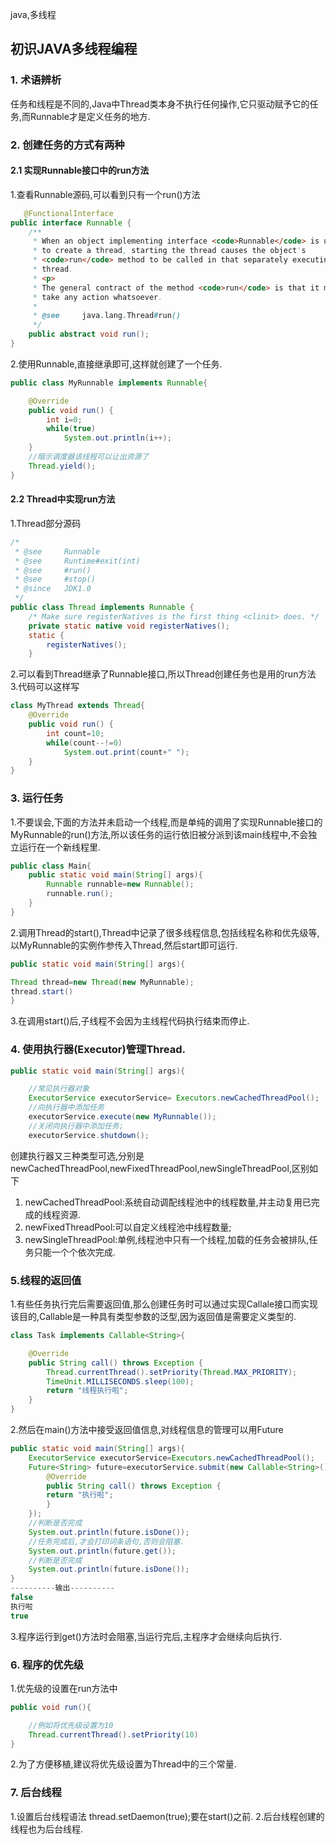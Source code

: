 java,多线程
## 初识JAVA多线程编程
### 1. 术语辨析
任务和线程是不同的,Java中Thread类本身不执行任何操作,它只驱动赋予它的任务,而Runnable才是定义任务的地方.

### 2. 创建任务的方式有两种
#### 2.1 实现Runnable接口中的run方法
1.查看Runnable源码,可以看到只有一个run()方法
```java
   @FunctionalInterface
public interface Runnable {
    /**
     * When an object implementing interface <code>Runnable</code> is used
     * to create a thread, starting the thread causes the object's
     * <code>run</code> method to be called in that separately executing
     * thread.
     * <p>
     * The general contract of the method <code>run</code> is that it may
     * take any action whatsoever.
     *
     * @see     java.lang.Thread#run()
     */
    public abstract void run();
}

```
2.使用Runnable,直接继承即可,这样就创建了一个任务.
````java
public class MyRunnable implements Runnable{

    @Override
    public void run() {
        int i=0;
        while(true)
            System.out.println(i++);
    }
    //暗示调度器该线程可以让出资源了
    Thread.yield();
}
````

#### 2.2  Thread中实现run方法
1.Thread部分源码
````java
/*
 * @see     Runnable
 * @see     Runtime#exit(int)
 * @see     #run()
 * @see     #stop()
 * @since   JDK1.0
 */
public class Thread implements Runnable {
    /* Make sure registerNatives is the first thing <clinit> does. */
    private static native void registerNatives();
    static {
        registerNatives();
    }
`````
2.可以看到Thread继承了Runnable接口,所以Thread创建任务也是用的run方法
3.代码可以这样写
````java
class MyThread extends Thread{
    @Override
    public void run() {
        int count=10;
        while(count--!=0)
            System.out.print(count+" ");
    }
}
````
### 3.  运行任务
1.不要误会,下面的方法并未启动一个线程,而是单纯的调用了实现Runnable接口的MyRunnable的run()方法,所以该任务的运行依旧被分派到该main线程中,不会独立运行在一个新线程里.
````java
public class Main{
    public static void main(String[] args){
        Runnable runnable=new Runnable();
        runnable.run();
    }
}
````
2.调用Thread的start(),Thread中记录了很多线程信息,包括线程名称和优先级等,以MyRunnable的实例作参传入Thread,然后start即可运行.
````java
public static void main(String[] args){

Thread thread=new Thread(new MyRunnable);
thread.start()
}
````
3.在调用start()后,子线程不会因为主线程代码执行结束而停止.

### 4. 使用执行器(Executor)管理Thread.
````java
public static void main(String[] args){

    //常见执行器对象
    ExecutorService executorService= Executors.newCachedThreadPool();
    //向执行器中添加任务
    executorService.execute(new MyRunnable());
    //关闭向执行器中添加任务;
    executorService.shutdown();
````
创建执行器又三种类型可选,分别是newCachedThreadPool,newFixedThreadPool,newSingleThreadPool,区别如下
1. newCachedThreadPool:系统自动调配线程池中的线程数量,并主动复用已完成的线程资源.
2. newFixedThreadPool:可以自定义线程池中线程数量;
3. newSingleThreadPool:单例,线程池中只有一个线程,加载的任务会被排队,任务只能一个个依次完成.

### 5.线程的返回值
1.有些任务执行完后需要返回值,那么创建任务时可以通过实现Callale接口而实现该目的,Callable是一种具有类型参数的泛型,因为返回值是需要定义类型的.
````java
class Task implements Callable<String>{

    @Override
    public String call() throws Exception {
        Thread.currentThread().setPriority(Thread.MAX_PRIORITY);
        TimeUnit.MILLISECONDS.sleep(100);
        return "线程执行啦";
    }
}
````
2.然后在main()方法中接受返回值信息,对线程信息的管理可以用Future<String>
````java
public static void main(String[] args){
    ExecutorService executorService=Executors.newCachedThreadPool();
    Future<String> future=executorService.submit(new Callable<String>(){    
        @Override   
        public String call() throws Exception {
        return "执行啦";   
        }
    });
    //判断是否完成
    System.out.println(future.isDone());
    //任务完成后,才会打印词条语句,否则会阻塞.
    System.out.println(future.get());
    //判断是否完成
    System.out.println(future.isDone());
}
----------输出----------
false
执行啦
true
````
3.程序运行到get()方法时会阻塞,当运行完后,主程序才会继续向后执行.
### 6.  程序的优先级
1.优先级的设置在run方法中
````java
public void run(){

    //例如将优先级设置为10
    Thread.currentThread().setPriority(10)
}
````
2.为了方便移植,建议将优先级设置为Thread中的三个常量.

### 7. 后台线程
1.设置后台线程语法 thread.setDaemon(true);要在start()之前.
2.后台线程创建的线程也为后台线程.